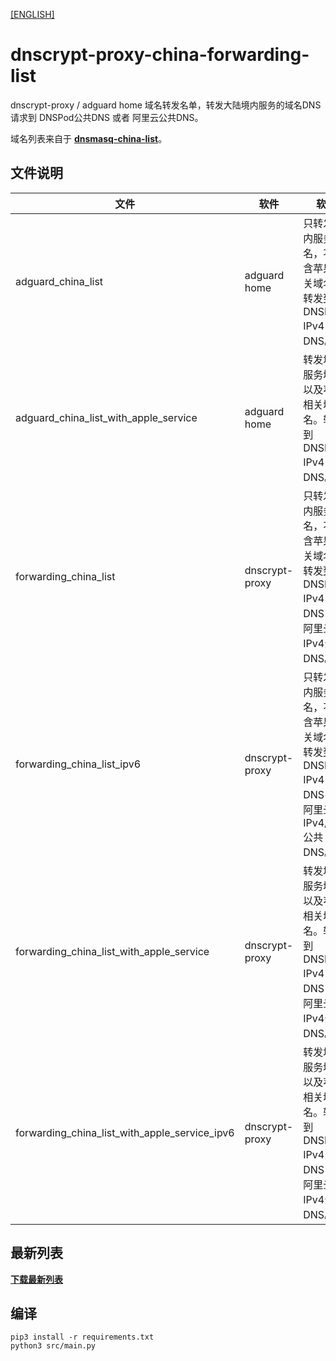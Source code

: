 [[ENGLISH]](https://github.com/Tynox/dnscrypt-proxy-china-forwarding-list/blob/master/README.md)

# dnscrypt-proxy-china-forwarding-list

dnscrypt-proxy / adguard home 域名转发名单，转发大陆境内服务的域名DNS请求到 DNSPod公共DNS 或者 阿里云公共DNS。

域名列表来自于 **[dnsmasq-china-list](https://github.com/felixonmars/dnsmasq-china-list)**。

## 文件说明

| 文件 | 软件 | 软件 |
| ---- | ---- | ---- |
| adguard_china_list | adguard home | 只转发境内服务域名，不包含苹果相关域名。转发到 DNSPod IPv4 公共DNS。 |
| adguard_china_list_with_apple_service | adguard home | 转发境内服务域名以及苹果相关域名。转发到 DNSPod IPv4 公共DNS。 |
| forwarding_china_list | dnscrypt-proxy | 只转发境内服务域名，不包含苹果相关域名。转发到 DNSPod IPv4 公共DNS 或者 阿里云IPv4公共DNS。 |
| forwarding_china_list_ipv6 | dnscrypt-proxy | 只转发境内服务域名，不包含苹果相关域名。转发到 DNSPod IPv4 公共DNS 或者 阿里云IPv4/IPv6公共DNS。 |
| forwarding_china_list_with_apple_service | dnscrypt-proxy | 转发境内服务域名以及苹果相关域名。转发到 DNSPod IPv4 公共DNS 或者 阿里云IPv4公共DNS。 |
| forwarding_china_list_with_apple_service_ipv6 | dnscrypt-proxy | 转发境内服务域名以及苹果相关域名。转发到 DNSPod IPv4 公共DNS 或者 阿里云IPv4公共DNS。 |

## 最新列表

**[下载最新列表](https://github.com/Tynox/dnscrypt-proxy-china-forwarding-list/releases/latest)**

## 编译

```
pip3 install -r requirements.txt
python3 src/main.py
```
